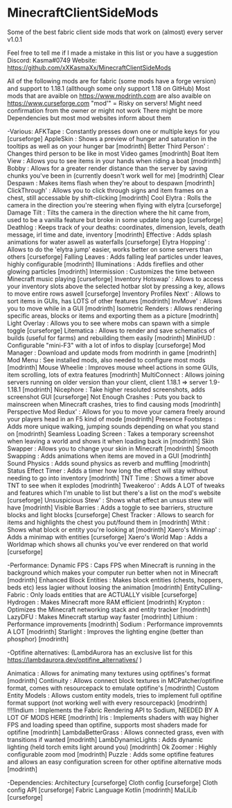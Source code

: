 # MinecraftClientSideMods
  Some of the best fabric client side mods that work on (almost) every server
  v1.0.1
  
  Feel free to tell me if I made a mistake in this list or you have a suggestion
	Discord: Kasma#0749
	Website: https://github.com/xXKasmaXx/MinecraftClientSideMods
	
  All of the following mods are for fabric (some mods have a forge version) and support to 1.18.1 (allthough some only support 1.18 on GitHub)
	Most mods that are avaible on https://www.modrinth.com are also avaible on https://www.curseforge.com
	"mod'" = Risky on servers! Might need confirmation from the owner or might not work
	There might be more Dependencies but most mod websites inform about them


-Various:
	AFKTape : Constantly presses down one or multiple keys for you [curseforge]
	AppleSkin : Shows a preview of hunger and saturation in the tooltips as well as on your hunger bar [modrinth]
	Better Third Person' : Changes third person to be like in most Video games [modrinth]
	Boat Item View : Allows you to see items in your hands when riding a boat [modrinth]
	Bobby : Allows for a greater render distance than the server by saving chunks you've been in (currently doesn't work well for me) [modrinth]
	Clear Despawn : Makes items flash when they're about to despawn [modrinth]
	ClickThrough' : Allows you to click through signs and item frames on a chest, still accessable by shift-clicking [modrinth]
	Cool Elytra : Rolls the camera in the direction you're steering when flying with elytra [curseforge]
	Damage Tilt : Tilts the camera in the direction where the hit came from, used to be a vanilla feature but broke in some update long ago [curseforge]
	Deathlog : Keeps track of your deaths: coordinates, dimension, levels, death message, irl time and date, inventory [modrinth]
	Effective : Adds splash animations for water aswell as waterfalls [curseforge]
	Elytra Hopping' : Allows to do the 'elytra jump' easier, works better on some servers than others [curseforge]
	Falling Leaves : Adds falling leaf particles under leaves, highly configurable [modrinth]
	Illuminations : Adds fireflies and other glowing particles [modrinth]
	Intermission : Customizes the time between Minecraft music playing [curseforge]
	Inventory Hotswap' : Allows to access your inventory slots above the selected hotbar slot by pressing a key, allows to move entire rows aswell [curseforge]
	Inventory Profiles Next' : Allows to sort items in GUIs, has LOTS of other features [modrinth]
	InvMove' : Allows you to move while in a GUI [modrinth]
	Isometric Renders : Allows rendering specific areas, blocks or items and exporting them as a picture [modrinth]
	Light Overlay : Allows you to see where mobs can spawn with a simple toggle [curseforge]
	Litematica : Allows to render and save schematics of builds (useful for farms) and rebuilding them easily [modrinth]
	MiniHUD : Configurable "mini-F3" with a lot of infos to display [curseforge]
	Mod Manager : Download and update mods from modrinth in game [modrinth]
	Mod Menu : See installed mods, also needed to configure most mods [modrinth]
	Mouse Wheelie : Improves mouse wheel actions in some GUIs, item scrolling, lots of extra features [modrinth]
	MultiConnect : Allows joining servers running on older version than your client, client 1.18.1 => server 1.9-1.18.1 [modrinth]
	Nicephore : Take higher resoluted screenshots, adds screenshot GUI [curseforge]
	Not Enough Crashes : Puts you back to mainscreen when Minecraft crashes, tries to find causing mods [modrinth]
	Perspective Mod Redux' : Allows for you to move your camera freely around your players head in an F5 kind of mode [modrinth]
	Presence Footsteps : Adds more unique walking, jumping sounds depending on what you stand on [modrinth]
	Seamless Loading Screen : Takes a temporary screenshot when leaving a world and shows it when loading back in [modrinth]
	Skin Swapper : Allows you to change your skin in Minecraft [modrinth]
	Smooth Swapping : Adds animations when items are moved in a GUI [modrinth]
	Sound Physics : Adds sound physics as reverb and muffling [modrinth]
	Status Effect Timer : Adds a timer how long the effect will stay without needing to go into inventory [modrinth]
	TNT Time : Shows a timer above TNT to see when it explodes [modrinth]
	Tweakeroo' : Adds A LOT of tweaks and features which I'm unable to list but there's a list on the mod's website [curseforge]
	Unsuspicious Stew' : Shows what effect an unsus stew will have [modrinth]
	Visible Barries : Adds a toggle to see barriers, structure blocks and light blocks [curseforge]
	Chest Tracker : Allows to search for items and highlights the chest you put/found them in [modrinth]
	Wthit : Shows what block or entity you're looking at [modrinth]
	Xaero's Minimap' : Adds a minimap with entities [curseforge]
	Xaero's World Map : Adds a Worldmap which shows all chunks you've ever rendered on that world [curseforge]
	
	
-Performance:
	Dynamic FPS : Caps FPS when Minecraft is running in the background which makes your computer run better when not in Minecraft [modrinth]
	Enhanced Block Entities : Makes block entities (chests, hoppers, beds etc) less lagier without loosing the animation [modrinth]
	EntityCulling-Fabric : Only loads entities that are ACTUALLY visible [curseforge]
	Hydrogen : Makes Minecraft more RAM efficient [modrinth]
	Krypton : Optimizes the Minecraft networking stack and entity tracker [modrinth]
	LazyDFU : Makes Minecraft startup way faster [modrinth]
	Lithium : Performance improvements [modrinth]
	Sodium : Performance improvemnts A LOT [modrinth]
	Starlight : Improves the lighting engine (better than phosphor) [modrinth]
	
	
-Optifine alternatives:
	(LambdAurora has an exclusive list for this https://lambdaurora.dev/optifine_alternatives/ )
	
  Animatica : Allows for animating many textures using optifines's format [modrinth]
	Continuity : Allows connect block textures in MCPatcher/optifine format, comes with resourcepack to emulate optifine's [modrinth]
	Custom Entity Models : Allows custom entity models, tries to implement full optifine format support (not working well with every resourcepack) [modrinth]
!!!!Indium : Implements the Fabric Rendering API to Sodium, NEEDED BY A LOT OF MODS HERE [modrinth]
	Iris : Implements shaders with way higher FPS and loading speed than optifine, supports most shaders made for optifine [modrinth]
	LambdaBetterGrass : Allows connected grass, even with transitions if wanted [modrinth]
	LambDynamicLights : Adds dynamic lighting (held torch emits light around you) [modrinth]
	Ok Zoomer : Highly configurable zoom mod [modrinth]
	Puzzle : Adds some optifine features and allows an easy configuration screen for other optifine alternative mods [modrinth]
	
	
-Dependencies:
	Architectury [curseforge]
	Cloth config [curseforge]
	Cloth config API [curseforge]
	Fabric Language Kotlin [modrinth]
	MaLiLib [curseforge]
	
	

